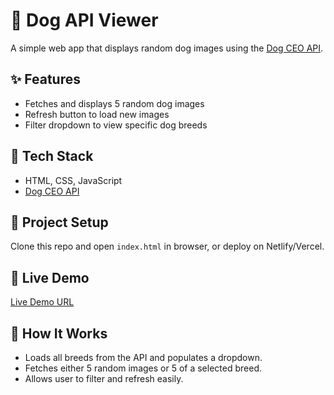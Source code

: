 # 🐾 Dog API Viewer

A simple web app that displays random dog images using the [Dog CEO API](https://dog.ceo/dog-api/).

## ✨ Features
- Fetches and displays 5 random dog images
- Refresh button to load new images
- Filter dropdown to view specific dog breeds

## 🚀 Tech Stack
- HTML, CSS, JavaScript
- [Dog CEO API](https://dog.ceo/dog-api/)

## 📂 Project Setup
Clone this repo and open `index.html` in browser, or deploy on Netlify/Vercel.

## 🔗 Live Demo
[Live Demo URL]([https://your-demo-url.com](https://sindhu-987.github.io/dog-image-viewer/))

## 📌 How It Works
- Loads all breeds from the API and populates a dropdown.
- Fetches either 5 random images or 5 of a selected breed.
- Allows user to filter and refresh easily.
